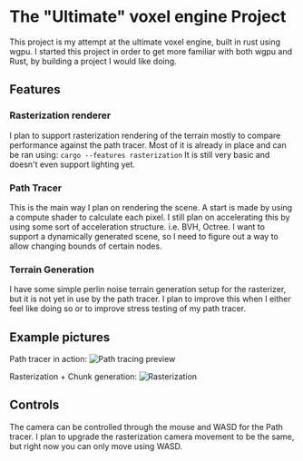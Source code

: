# The "Ultimate" voxel engine Project

This project is my attempt at the ultimate voxel engine, built in rust using wgpu.
I started this project in order to get more familiar with both wgpu and Rust, by building a project I would like doing.

## Features

### Rasterization renderer
I plan to support rasterization rendering of the terrain mostly to compare performance against the path tracer.
Most of it is already in place and can be ran using:
``` cargo --features rasterization ```
It is still very basic and doesn't even support lighting yet.

### Path Tracer
This is the main way I plan on rendering the scene. A start is made by using a compute shader to calculate each pixel.
I still plan on accelerating this by using some sort of acceleration structure.
i.e. BVH, Octree.
I want to support a dynamically generated scene, so I need to figure out a way to allow changing bounds of certain nodes.

### Terrain Generation
I have some simple perlin noise terrain generation setup for the rasterizer, but it is not yet in use by the path tracer.
I plan to improve this when I either feel like doing so or to improve stress testing of my path tracer.

## Example pictures

Path tracer in action:
![Path tracing preview](./path_tracing_preview.png)

Rasterization + Chunk generation:
![Rasterization](./rasterization_example.png)

## Controls
The camera can be controlled through the mouse and WASD for the Path tracer.
I plan to upgrade the rasterization camera movement to be the same, but right now you can only move using WASD.
